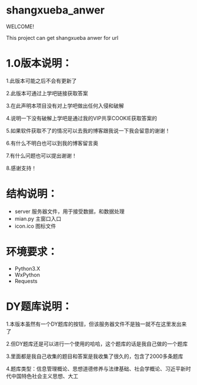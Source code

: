 # shangxueba_anwer

WELCOME!

This project can get shangxueba anwer for url

# 1.0版本说明：

1.此版本可能之后不会有更新了

2.此版本可通过上学吧链接获取答案

3.在此声明本项目没有对上学吧做出任何入侵和破解

4.说明一下没有破解上学吧是通过我的VIP共享COOKIE获取答案的

5.如果软件获取不了的情况可以去我的博客跟我说一下我会留意的谢谢！

6.有什么不明白也可以到我的博客留言奥

7.有什么问题也可以提出谢谢！

8.感谢支持！

# 结构说明：

- server 服务器文件，用于接受数据，和数据处理
- mian.py 主窗口入口
- icon.ico 图标文件

# 环境要求：

- Python3.X
- WxPython
- Requests

# DY题库说明：

1.本版本虽然有一个DY题库的按钮，但该服务器文件不是独一就不在这里发出来了

2.但DY题库还是可以进行一个使用的哈哈，这个题库的话是我自己做的一个题库

3.里面都是我自己收集的题目和答案是我收集了很久的，包含了2000多条题库

4.题库类型：信息管理概论、思想道德修养与法律基础、社会学概论、习近平新时代中国特色社会主义思想、大工
